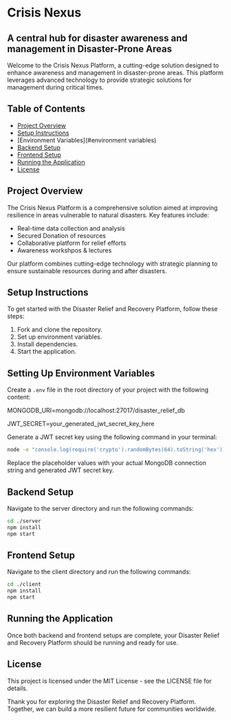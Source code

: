 # Crisis Nexus

## A central hub for disaster awareness and management in Disaster-Prone Areas

Welcome to the Crisis Nexus Platform, a cutting-edge solution designed to enhance awareness and management in disaster-prone areas. This platform leverages advanced technology to provide strategic solutions for management during critical times.

## Table of Contents
- [Project Overview](#project-overview)
- [Setup Instructions](#setup-instructions)
- [Environment Variables](#environment variables)
- [Backend Setup](#backend-setup)
- [Frontend Setup](#frontend-setup)
- [Running the Application](#running-the-application)
- [License](#license)

## Project Overview
The Crisis Nexus Platform is a comprehensive solution aimed at improving resilience in areas vulnerable to natural disasters. Key features include:
- Real-time data collection and analysis
- Secured Donation of resources
- Collaborative platform for relief efforts
- Awareness workshpos & lectures

Our platform combines cutting-edge technology with strategic planning to ensure sustainable resources during and after disasters.

## Setup Instructions
To get started with the Disaster Relief and Recovery Platform, follow these steps:
1. Fork and clone the repository.
2. Set up environment variables.
3. Install dependencies.
4. Start the application.

## Setting Up Environment Variables
Create a `.env` file in the root directory of your project with the following content:

MONGODB_URI=mongodb://localhost:27017/disaster_relief_db

JWT_SECRET=your_generated_jwt_secret_key_here


Generate a JWT secret key using the following command in your terminal:
```bash
node -e "console.log(require('crypto').randomBytes(64).toString('hex'))"
```
Replace the placeholder values with your actual MongoDB connection string and generated JWT secret key.

## Backend Setup
Navigate to the server directory and run the following commands:
```bash
cd ./server
npm install
npm start
```
## Frontend Setup
Navigate to the client directory and run the following commands:
```bash
cd ./client
npm install
npm start
```
## Running the Application
Once both backend and frontend setups are complete, your Disaster Relief and Recovery Platform should be running and ready for use.

## License
This project is licensed under the MIT License - see the LICENSE file for details.

Thank you for exploring the Disaster Relief and Recovery Platform. Together, we can build a more resilient future for communities worldwide.
